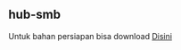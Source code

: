 ## hub-smb

Untuk bahan persiapan bisa download <a href="https://smbdev.surge.sh" target="_blank">Disini</a>
